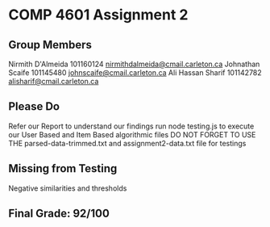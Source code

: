# COMP 4601 Assignment 2

## Group Members

Nirmith D'Almeida 101160124 nirmithdalmeida@cmail.carleton.ca
Johnathan Scaife 101145480 johnscaife@cmail.carleton.ca
Ali Hassan Sharif 101142782 alisharif@cmail.carleton.ca

## Please Do
Refer our Report to understand our findings
run node testing.js to execute our User Based and Item Based algorithmic files
DO NOT FORGET TO USE THE parsed-data-trimmed.txt and assignment2-data.txt file for testings

## Missing from Testing
Negative similarities and thresholds

## Final Grade: 92/100
